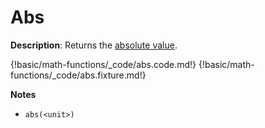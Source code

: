# Abs

__Description__: Returns the [absolute value](https://en.wikipedia.org/wiki/Absolute_value).

{!basic/math-functions/_code/abs.code.md!}
{!basic/math-functions/_code/abs.fixture.md!}

__Notes__

+ `abs(<unit>)`

<div class="cf"></div>
<div class="end"></div>

